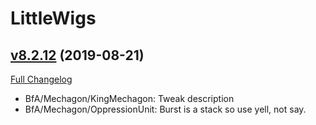 # LittleWigs

## [v8.2.12](https://github.com/BigWigsMods/LittleWigs/tree/v8.2.12) (2019-08-21)
[Full Changelog](https://github.com/BigWigsMods/LittleWigs/compare/v8.2.11...v8.2.12)

- BfA/Mechagon/KingMechagon: Tweak description  
- BfA/Mechagon/OppressionUnit: Burst is a stack so use yell, not say.  
